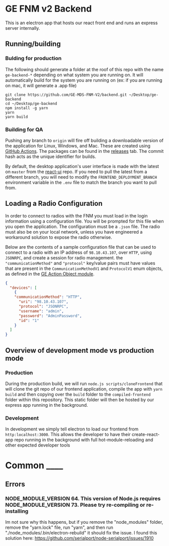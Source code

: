# GE FNM v2 Backend
This is an electron app that hosts our react front end and runs an express
server internally.

## Running/building
### Bulding for production
The following should generate a folder at the roof of this repo with the name
`ge-backend-*` depending on what system you are running on. 
It will automatically build for the system you are running on (ex: if you are 
running on mac, it will generate a .app file)
```
git clone https://github.com/GE-MDS-FNM-V2/backend.git ~/Desktop/ge-backend
cd ~/Desktop/ge-backend
npm install -g yarn
yarn
yarn build
```

### Building for QA
Pushing any branch to `origin` will fire off building a downloadable version of the
application for Linux, Windows, and Mac. These are created using [GitHub Actions](https://github.com/GE-MDS-FNM-V2/electron-app/actions). The packages can be found in the [releases](https://github.com/GE-MDS-FNM-V2/electron-app/releases) tab. The commit hash acts as the unique identifier for builds.

By default, the desktop application's user interface is made with the latest on `master` from the [react-ui](https://github.com/GE-MDS-FNM-V2/react-ui) repo. If you need to pull the latest from a different branch, 
you will need to modify the `FRONTEND_DEPLOYMENT_BRANCH` environment variable in the `.env` file to match the branch you want to pull from.

## Loading a Radio Configuration

In order to connect to radios with the FNM you must load in the login information using a configuration file. You will 
be prompted for this file when you open the application. The configuration must be a `.json` file. The radio must also 
be on your local network, unless you have engineered a workaround solution to expose the radio otherwise. 

Below are the contents of a sample configuration file that can be used to connect to a radio with an IP address of `98.10.43.107`,
over `HTTP`, using `JSONRPC`, and create a session for radio management. the `"communicationMethod"` and `"protocol"` key/value pairs
must have values that are present in the `CommunicationMethodV1` and `ProtocolV1` enum objects, as defined in the [GE Action Object module](https://github.com/GE-MDS-FNM-V2/action-object).

```json
{
  "devices": [
    {
	"communicationMethod": "HTTP",
      "uri": "98.10.43.107",
      "protocol": "JSONRPC",
      "username": "admin",
      "password": "AdminPassword",
      "id": "1"
    }
  ]
}
```

## Overview of development mode vs production mode
### Production
During the production build, we will run `node.js scripts/cloneFrontend` that 
will clone the git repo of our frontend application, compile the app with 
`yarn build` and then copying over the `build` folder to the `compiled-frontend`
folder within this repository. This static folder will then be hosted by our
express app running in the background.

### Development
In development we simply tell electron to load our frontend from 
`http:localhost:3000`. This allows the developer to have their create-react-app
repo running in the background with full hot-module-reloading and other expected
developer tools

# Common ____

## Errors

### NODE_MODULE_VERSION 64. This version of Node.js requires NODE_MODULE_VERSION 73. Please try re-compiling or re-installing
Im not sure why this happens, but if you remove the "node_modules" folder, 
remove the "yarn.lock" file, run "yarn", and then run 
"./node_modules/.bin/electron-rebuild" it should fix the issue.
I found this solution here: 
https://github.com/serialport/node-serialport/issues/1910